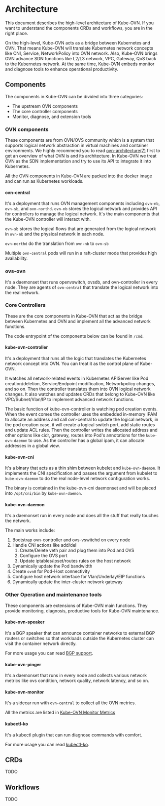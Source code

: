 # Architecture

This document describes the high-level architecture of Kube-OVN.
If you want to understand the components CRDs and workflows, you are in the right place.

On the high-level, Kube-OVN acts as a bridge between Kubernetes and OVN.
That means Kube-OVN will translate Kubernetes network concepts like CNI, Service, NetworkPolicy into OVN network.
Also, Kube-OVN brings OVN advance SDN functions like L2/L3 network, VPC, Gateway, QoS back to the Kubernetes network.
At the same time, Kube-OVN embeds monitor and diagnose tools to enhance operational productivity.

## Components

The components in Kube-OVN can be divided into three categories:
* The upstream OVN components
* The core controller components
* Monitor, diagnose, and extension tools

### OVN components

These components are from OVN/OVS community which is a system that supports logical network abstraction in virtual machines and container environments.
We highly recommend you to read [ovn-architecture(7)](https://www.mankier.com/7/ovn-architecture) first to get an overview of what OVN is and its architecture.
In Kube-OVN we treat OVN as the SDN implementation and try to use its API to integrate it into Kubernetes.

All the OVN components in Kube-OVN are packed into the docker image and can run as Kubernetes workloads.

#### ovn-central

It's a deployment that runs OVN management components including `ovn-nb`, `ovn-sb`, and `ovn-northd`.
`ovn-nb` stores the logical network and provides API for controllers to manage the logical network.
It's the main components that the Kube-OVN controller will interact with.

`ovn-sb` stores the logical flows that are generated from the logical network in `ovn-nb` and the physical network in each node.

`ovn-northd` do the translation from `ovn-nb` to `ovn-sb`

Multiple `ovn-central` pods will run in a raft-cluster mode that provides high availability.

### ovs-ovn

It's a daemonset that runs openvswitch, ovsdb, and ovn-controller in every node.
They are agents of `ovn-central` that translate the logical network into the real network.

### Core Controllers

These are the core components in Kube-OVN that act as the bridge between Kubernetes and OVN and implement all the advanced network functions.

The code entrypoint of the components below can be found in `/cmd`.

#### kube-ovn-controller
It's a deployment that runs all the logic that translates the Kubernetes network concept into OVN.
You can treat it as the control plane of Kube-OVN.

It watches all network-related events in Kubernetes APIServer like Pod creation/deletion, Service/Endpoint modification, Networkpolicy changes, and so on.
Then the controller translates them into OVN logical network changes.
It also watches and updates CRDs that belong to Kube-OVN like VPC/Subnet/Vlan/IP to implement advanced network functions.

The basic function of kube-ovn-controller is watching pod creation events.
When the event comes the controller uses the embedded in-memory IPAM to allocate an address and call ovn-central to update the logical network,
in the pod creation case, it will create a logical switch port, add static routes and update ACL rules.
Then the controller writes the allocated address and other options like cidr, gateway, routes into Pod's annotations for the `kube-ovn-daemon` to use.
As the controller has a global ipam, it can allocate addresses in a global view.

#### kube-ovn-cni
It's a binary that acts as a thin shim between kubelet and `kube-ovn-daemon`.
It implements the CNI specification and passes the argument from kubelet to `kube-ovn-daemon` to do the real node-level network configuration works.

The binary is contained in the kube-ovn-cni daemonset and will be placed into `/opt/cni/bin` by `kube-ovn-daemon`.

#### kube-ovn-daemon
It's a daemonset run in every node and does all the stuff that really touches the network.

The main works include:
1. Bootstrap ovn-controller and ovs-vswitchd on every node
2. Handle CNI actions like add/del
   1. Create/Delete veth pair and plug them into Pod and OVS
   2. Configure the OVS port
   3. Update iptables/ipset/routes rules on the host network
3. Dynamically update the Pod bandwidth
4. Create `ovn0` for Pod-Host connectivity
5. Configure host network interface for Vlan/Underlay/EIP functions
6. Dynamically update the inter-cluster network gateway

### Other Operation and maintenance tools

These components are extensions of Kube-OVN main functions.
They provide monitoring, diagnosis, productive tools for Kube-OVN maintenance.

#### kube-ovn-speaker
It's a BGP speaker that can announce container networks to external BGP routers or switches so that workloads outside the Kubernetes cluster can visit the container network directly.

For more usage you can read [BGP support](docs/bgp.md).

#### kube-ovn-pinger
It's a daemonset that runs in every node and collects various network metrics like ovs condition, network quality, network latency, and so on.

#### kube-ovn-monitor
It's a sidecar run with `ovn-central` to collect all the OVN metrics.

All the metrics are listed in [Kube-OVN Monitor Metrics](docs/ovn-ovs-monitor.md)

#### kubectl-ko
It's a kubectl plugin that can run diagnose commands with comfort.

For more usage you can read [kubectl-ko](docs/kubectl-plugin.md).

## CRDs
TODO

## Workflows
TODO
